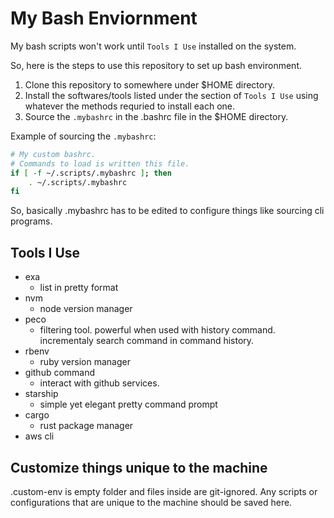 # My Bash Enviornment

My bash scripts won't work until `Tools I Use` installed on the system.

So, here is the steps to use this repository to set up bash environment.

1. Clone this repository to somewhere under $HOME directory.
1. Install the softwares/tools listed under the section of `Tools I Use` using whatever the methods requried to install each one.
1. Source the `.mybashrc` in the .bashrc file in the $HOME directory.

Example of sourcing the `.mybashrc`:

```bash
# My custom bashrc.
# Commands to load is written this file.
if [ -f ~/.scripts/.mybashrc ]; then
    . ~/.scripts/.mybashrc
fi
```

So, basically .mybashrc has to be edited to configure things like sourcing cli programs.

## Tools I Use

- exa
  - list in pretty format
- nvm
  - node version manager
- peco
  - filtering tool. powerful when used with history command. incrementaly search command in command history.
- rbenv
  - ruby version manager
- github command
  - interact with github services.
- starship
  - simple yet elegant pretty command prompt
- cargo
  - rust package manager
- aws cli

## Customize things unique to the machine

.custom-env is empty folder and files inside are git-ignored.
Any scripts or configurations that are unique to the machine should be saved here.
